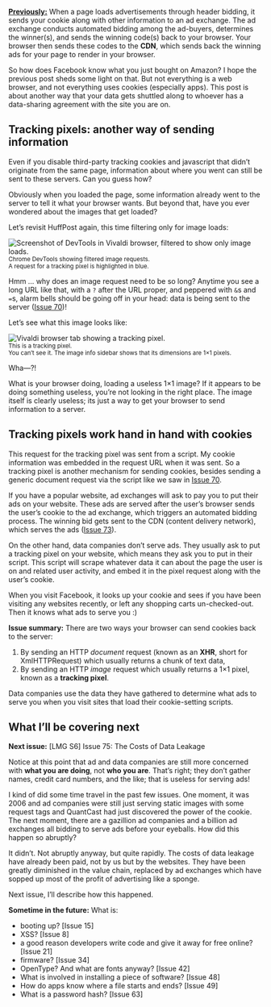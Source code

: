 [**Previously:**](https://buttondown.email/laymansguide/archive/) When a page loads advertisements through header bidding, it sends your cookie along with other information to an ad exchange. The ad exchange conducts automated bidding among the ad-buyers, determines the winner(s), and sends the winning code(s) back to your browser. Your browser then sends these codes to the **CDN**, which sends back the winning ads for your page to render in your browser.

So how does Facebook know what you just bought on Amazon? I hope the previous post sheds some light on that. But not everything is a web browser, and not everything uses cookies (especially apps). This post is about another way that your data gets shuttled along to whoever has a data-sharing agreement with the site you are on.

## Tracking pixels: another way of sending information

Even if you disable third-party tracking cookies and javascript that didn’t originate from the same page, information about where you went can still be sent to these servers. Can you guess how?

Obviously when you loaded the page, some information already went to the server to tell it what your browser wants. But beyond that, have you ever wondered about the images that get loaded?

Let’s revisit HuffPost again, this time filtering only for image loads:

![Screenshot of DevTools in Vivaldi browser, filtered to show only image loads.](https://github.com/ngjunsiang/laymansguide/blob/release/season6/issue074/issue074_01.png?raw=true)<br />
<small>Chrome DevTools showing filtered image requests.<br />
A request for a tracking pixel is highlighted in blue.</small>

Hmm … why does an image request need to be so long? Anytime you see a long URL like that, with a `?` after the URL proper, and peppered with `&`s and `=`s, alarm bells should be going off in your head: data is being sent to the server ([Issue 70](https://buttondown.email/laymansguide/archive/lmg-s6-issue-70-the-cookie-factory/))!

Let’s see what this image looks like:

![Vivaldi browser tab showing a tracking pixel.](https://github.com/ngjunsiang/laymansguide/blob/release/season6/issue074/issue074_02.png?raw=true)<br />
<small>This is a tracking pixel.<br />
You can’t see it. The image info sidebar shows that its dimensions are 1×1 pixels.</small>

Wha—?!

What is your browser doing, loading a useless 1×1 image? If it appears to be doing something useless, you’re not looking in the right place. The image itself is clearly useless; its just a way to get your browser to send information to a server.

## Tracking pixels work hand in hand with cookies

This request for the tracking pixel was sent from a script. My cookie information was embedded in the request URL when it was sent. So a tracking pixel is another mechanism for sending cookies, besides sending a generic document request via the script like we saw in [Issue 70](https://buttondown.email/laymansguide/archive/lmg-s6-issue-70-the-cookie-factory/).

If you have a popular website, ad exchanges will ask to pay you to put their ads on your website. These ads are served after the user’s browser sends the user’s cookie to the ad exchange, which triggers an automated bidding process. The winning bid gets sent to the CDN (content delivery network), which serves the ads ([Issue 73](https://buttondown.email/laymansguide/archive/lmg-s6-issue-73-the-heart-of-darkness-header/)).

On the other hand, data companies don’t serve ads. They usually ask to put a tracking pixel on your website, which means they ask you to put in their script. This script will scrape whatever data it can about the page the user is on and related user activity, and embed it in the pixel request along with the user’s cookie.

When you visit Facebook, it looks up your cookie and sees if you have been visiting any websites recently, or left any shopping carts un-checked-out. Then it knows what ads to serve you :)

**Issue summary:** There are two ways your browser can send cookies back to the server:

1. By sending an HTTP *document* request (known as an **XHR**, short for XmlHTTPRequest) which usually returns a chunk of text data,
2. By sending an HTTP *image* request which usually returns a 1×1 pixel, known as a **tracking pixel**.

Data companies use the data they have gathered to determine what ads to serve you when you visit sites that load their cookie-setting scripts.

## What I’ll be covering next

**Next issue:** [LMG S6] Issue 75: The Costs of Data Leakage

Notice at this point that ad and data companies are still more concerned with **what you are doing**, not **who you are**. That’s right; they don’t gather names, credit card numbers, and the like; that is useless for serving ads!

I kind of did some time travel in the past few issues. One moment, it was 2006 and ad companies were still just serving static images with some request tags and QuantCast had just discovered the power of the cookie. The next moment, there are a gazillion ad companies and a billion ad exchanges all bidding to serve ads before your eyeballs. How did this happen so abruptly?

It didn’t. Not abruptly anyway, but quite rapidly. The costs of data leakage have already been paid, not by us but by the websites. They have been greatly diminished in the value chain, replaced by ad exchanges which have sopped up most of the profit of advertising like a sponge.

Next issue, I’ll describe how this happened.

**Sometime in the future:** What is:

- booting up? [Issue 15]
- XSS? [Issue 8]
- a good reason developers write code and give it away for free online? [Issue 21]
- firmware? [Issue 34]
- OpenType? And what are fonts anyway? [Issue 42]
- What is involved in installing a piece of software? [Issue 48]
- How do apps know where a file starts and ends? [Issue 49]
- What is a password hash? [Issue 63]
